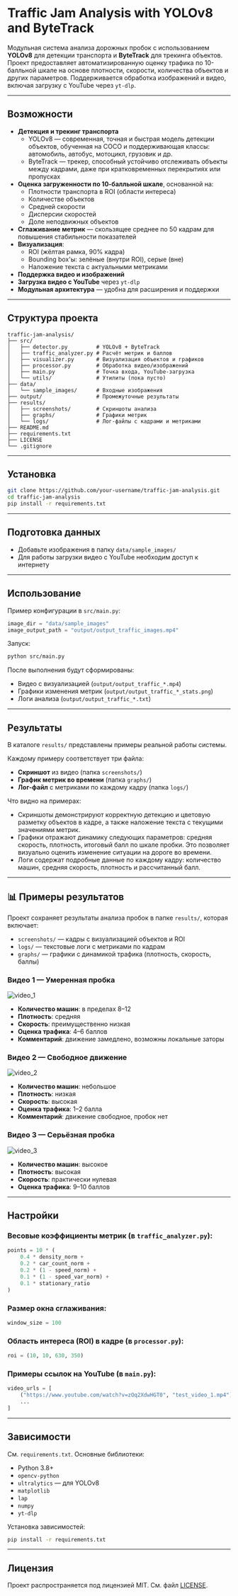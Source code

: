 # Traffic Jam Analysis with YOLOv8 and ByteTrack

Модульная система анализа дорожных пробок с использованием **YOLOv8** для детекции транспорта и **ByteTrack** для трекинга объектов. Проект предоставляет автоматизированную оценку трафика по 10-балльной шкале на основе плотности, скорости, количества объектов и других параметров. Поддерживается обработка изображений и видео, включая загрузку с YouTube через `yt-dlp`.

---

## Возможности

- **Детекция и трекинг транспорта**
  - YOLOv8 — современная, точная и быстрая модель детекции объектов, обученная на COCO и поддерживающая классы: автомобиль, автобус, мотоцикл, грузовик и др.
  - ByteTrack — трекер, способный устойчиво отслеживать объекты между кадрами, даже при кратковременных перекрытиях или пропусках
- **Оценка загруженности по 10-балльной шкале**, основанной на:
  - Плотности транспорта в ROI (области интереса)
  - Количестве объектов
  - Средней скорости
  - Дисперсии скоростей
  - Доле неподвижных объектов
- **Сглаживание метрик** — скользящее среднее по 50 кадрам для повышения стабильности показателей
- **Визуализация**:
  - ROI (жёлтая рамка, 90% кадра)
  - Bounding box'ы: зелёные (внутри ROI), серые (вне)
  - Наложение текста с актуальными метриками
- **Поддержка видео и изображений**
- **Загрузка видео с YouTube** через `yt-dlp`
- **Модульная архитектура** — удобна для расширения и поддержки

---

## Структура проекта

```
traffic-jam-analysis/
├── src/
│   ├── detector.py         # YOLOv8 + ByteTrack
│   ├── traffic_analyzer.py # Расчёт метрик и баллов
│   ├── visualizer.py       # Визуализация объектов и графиков
│   ├── processor.py        # Обработка видео/изображений
│   ├── main.py             # Точка входа, YouTube-загрузка
│   └── utils/              # Утилиты (пока пусто)
├── data/
│   └── sample_images/      # Входные изображения
├── output/                 # Промежуточные результаты
├── results/
│   ├── screenshots/        # Скриншоты анализа
│   ├── graphs/             # Графики метрик
│   └── logs/               # Лог-файлы с кадрами и метриками
├── README.md
├── requirements.txt
├── LICENSE
└── .gitignore
```

---

## Установка

```bash
git clone https://github.com/your-username/traffic-jam-analysis.git
cd traffic-jam-analysis
pip install -r requirements.txt
```

---

## Подготовка данных

- Добавьте изображения в папку `data/sample_images/`
- Для работы загрузки видео с YouTube необходим доступ к интернету

---

## Использование

Пример конфигурации в `src/main.py`:

```python
image_dir = "data/sample_images"
image_output_path = "output/output_traffic_images.mp4"
```

Запуск:

```bash
python src/main.py
```

После выполнения будут сформированы:

- Видео с визуализацией (`output/output_traffic_*.mp4`)
- Графики изменения метрик (`output/output_traffic_*_stats.png`)
- Логи анализа (`output/output_traffic_*.txt`)

---

## Результаты

В каталоге `results/` представлены примеры реальной работы системы.

Каждому примеру соответствует три файла:
- **Скриншот** из видео (папка `screenshots/`)
- **График метрик во времени** (папка `graphs/`)
- **Лог-файл** с метриками по каждому кадру (папка `logs/`)

Что видно на примерах:
- Скриншоты демонстрируют корректную детекцию и цветовую разметку объектов в кадре, а также наложение текста с текущими значениями метрик.
- Графики отражают динамику следующих параметров: средняя скорость, плотность, итоговый балл по шкале пробки. Это позволяет визуально оценить изменение ситуации на дороге во времени.
- Логи содержат подробные данные по каждому кадру: количество машин, средняя скорость, плотность и рассчитанный балл.

---

## 📊 Примеры результатов

Проект сохраняет результаты анализа пробок в папке `results/`, которая включает:

- `screenshots/` — кадры с визуализацией объектов и ROI  
- `logs/` — текстовые логи с метриками по кадрам  
- `graphs/` — графики с динамикой трафика (плотность, скорость, баллы)

### Видео 1 — Умеренная пробка

![video_1](results/screenshots/video_1.png)

- **Количество машин**: в пределах 8–12  
- **Плотность**: средняя  
- **Скорость**: преимущественно низкая  
- **Оценка трафика**: 4–6 баллов  
- **Комментарий**: движение замедлено, возможны локальные заторы

### Видео 2 — Свободное движение

![video_2](results/screenshots/video_2.png)

- **Количество машин**: небольшое  
- **Плотность**: низкая  
- **Скорость**: высокая  
- **Оценка трафика**: 1–2 балла  
- **Комментарий**: движение свободное, пробок нет

### Видео 3 — Серьёзная пробка

![video_3](results/screenshots/video_3.png)

- **Количество машин**: высокое  
- **Плотность**: высокая  
- **Скорость**: практически нулевая  
- **Оценка трафика**: 9–10 баллов

---

## Настройки

### Весовые коэффициенты метрик (в `traffic_analyzer.py`):

```python
points = 10 * (
    0.4 * density_norm +
    0.2 * car_count_norm +
    0.2 * (1 - speed_norm) +
    0.1 * (1 - speed_var_norm) +
    0.1 * stationary_ratio
)
```

### Размер окна сглаживания:

```python
window_size = 100
```

### Область интереса (ROI) в кадре (в `processor.py`):

```python
roi = (10, 10, 630, 350)
```

### Примеры ссылок на YouTube (в `main.py`):

```python
video_urls = [
    ("https://www.youtube.com/watch?v=zOq2XdwHGT0", "test_video_1.mp4"),
    ...
]
```

---

## Зависимости

См. `requirements.txt`. Основные библиотеки:

- Python 3.8+
- `opencv-python`
- `ultralytics` — для YOLOv8
- `matplotlib`
- `lap`
- `numpy`
- `yt-dlp`

Установка зависимостей:

```bash
pip install -r requirements.txt
```

---

## Лицензия

Проект распространяется под лицензией MIT. См. файл [LICENSE](./LICENSE).
